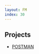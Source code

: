 ```yaml
---
layout: FM
index: 30
---
```


## Projects

+ [POSTMAN](https://www.ciirc.cvut.cz/research-education/projects/postman/)
 
